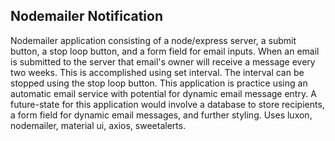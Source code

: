 ## Nodemailer Notification

Nodemailer application consisting of a node/express server, a submit button, a stop loop button, and a form field for email inputs. When an email is submitted to the server that email's owner will receive a message every two weeks. This is accomplished using set interval. The interval can be stopped using the stop loop button. 
This application is practice using an automatic email service with potential for dynamic email message entry.
A future-state for this application would involve a database to store recipients, a form field for dynamic email messages, and further styling.
Uses luxon, nodemailer, material ui, axios, sweetalerts.

